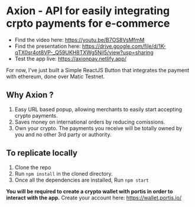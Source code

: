 # Axion - API for easily integrating crpto payments for e-commerce

- Find the video here: https://youtu.be/B7OS8VsMfmM
- Find the presentation here: https://drive.google.com/file/d/1K-qTX0sr4ot8VP-_Q59UKH8TXWg5Nil5/view?usp=sharing
- Test the app live: https://axionpay.netlify.app/

For now, I've just built a Simple ReactJS Button that integrates the payment with ethereum, done over Matic Testnet.

## Why Axion ?

1. Easy URL based popup, allowing merchants to easily start accepting crypto payments.
2. Saves money on international orders by reducing comissions.
3. Own your crypto. The payments you receive will be totally owned by you and no other 3rd party or authority.

## To replicate locally

1. Clone the repo
2. Run `npm install` in the cloned directory.
3. Once all the dependencies are installed, Run `npm start`

**You will be required to create a crypto wallet with portis in order to interact with the app.**
Create your account here: https://wallet.portis.io/

